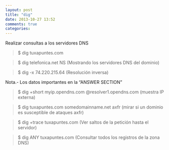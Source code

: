```yaml
---
layout: post
title: "dig"
date: 2013-10-27 13:52
comments: true
categories: 
---
```

Realizar consultas a los servidores DNS

>$ dig tuxapuntes.com

>$ dig telefonica.net NS  (Mostrando los servidores DNS del dominio)

>$ dig -x 74.220.215.64 (Resolución inversa)

Nota.- Los datos importantes en la “ANSWER SECTION”

>$ dig +short myip.opendns.com @resolver1.opendns.com (muestra IP externa)

>$ dig tuxapuntes.com somedomainname.net axfr   (mirar si un dominio es susceptible de ataques axfr)

>$ dig +trace tuxapuntes.com (Ver saltos de la petición hasta el servidor)

>$ dig ANY tuxapuntes.com (Consultar todos los registros de la zona DNS)

